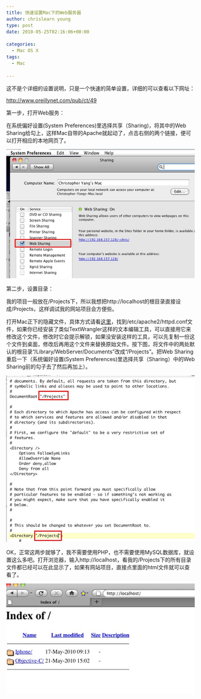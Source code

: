 ```yaml
---
title: 快速设置Mac下的Web服务器
author: chrislearn young
type: post
date: 2010-05-25T02:16:06+00:00

categories:
  - Mac OS X
tags:
  - Mac

---
```

这不是个详细的设置说明，只是一个快速的简单设置，详细的可以查看以下网址：

<a href="http://www.oreillynet.com/pub/ct/49" target="_blank">http://www.oreillynet.com/pub/ct/49</a>

第一步，打开Web服务：

在系统偏好设置(System Preferences)里选择共享（Sharing)，将其中的Web Sharing给勾上，这样Mac自带的Apache就起动了，点击右侧的两个链接，便可以打开相应的本地网页了。

![web_sharing.jpg](web_sharing.jpg)

第二步，设置目录：

我的项目一般放在/Projects下，所以我想把http://localhost的根目录直接设成/Projects，这样调试我的网站项目会方便些。

打开Mac正下的隐藏文件，具体方式请看<a href="http://www.chrislearn.im/index.php/2010/05/20/show-hidden-files-on-mac/" target="_blank">这里</a>，找到/etc/apache2/httpd.conf文件，如果你已经安装了类似TextWrangler这样的文本编辑工具，可以直接用它来修改这个文件，修改时它会提示解锁，如果没安装这样的工具，可以先复制一份这个文件到桌面，修改后再用这个文件来替换原始文件。按下图，将文件中的两处默认的根目录“/Library/WebServer/Documents”改成“/Projects&#8221;。把Web Sharing重启一下（系统偏好设置(System Preferences)里选择共享（Sharing）中的Web Sharing前的勾子去了然后再加上）。

![httpd.jpg](httpd.jpg)

OK，正常这两步就够了，我不需要使用PHP，也不需要使用MySQL数据库，就设置这么多吧。打开浏览器，输入http://localhost，看我的/Projects下的所有目录文件都已经可以在此显示了，如果有网站项目，直接点里面的html文件就可以查看了。

![localhost.jpg](localhost.jpg)
